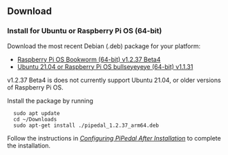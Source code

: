 ## Download

### Install for Ubuntu or Raspberry Pi OS (64-bit)

Download the most recent Debian (.deb) package for your platform:

- <a href="https://github.com/rerdavies/pipedal/releases/download/v1.2.37/pipedal_1.2.37_arm64.deb">Raspberry Pi OS Bookworm (64-bit) v1.2.37 Beta4</a>
- <a href="https://github.com/rerdavies/pipedal/releases/download/v1.1.31/pipedal_1.1.31_arm64.deb">Ubuntu 21.04 or Raspberry Pi OS bullseyeyeye (64-bit) v1.1.31</a>

v1.2.37 Beta4 is does not currently support Ubuntu 21.04, or older versions of Raspberry Pi OS. 

Install the package by running 

```
  sudo apt update
  cd ~/Downloads  
  sudo apt-get install ./pipedal_1.2.37_arm64.deb
```

Follow the instructions in [_Configuring PiPedal After Installation_](https://rerdavies.github.io/pipedal/Configuring.html) to complete the installation.
